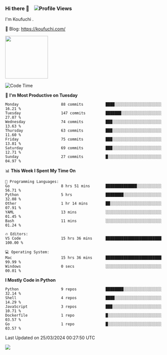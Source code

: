 ### Hi there 👋 &nbsp;&nbsp; ![Profile Views](https://komarev.com/ghpvc/?username=Koufuchi&base=200)

I'm Koufuchi . 

📔 Blog: <https://koufuchi.com/>

<img align="" height="137px" src="https://github-readme-stats-seven-nu-30.vercel.app/api?username=Koufuchi&hide=issues,contribs&show_icons=true&line_height=21&theme=radical&locale=en" />
<!-- <img align="" height="137px" src="https://github-readme-stats-seven-nu-30.vercel.app/api/top-langs/?username=Koufuchi&layout=compact&hide=blade,html,css,pug,scss&theme=radical&locale=en" /> -->

<!--START_SECTION:waka-->
![Code Time](http://img.shields.io/badge/Code%20Time-482%20hrs%2057%20mins-blue)

📅 **I'm Most Productive on Tuesday** 

```text
Monday                   88 commits          ████░░░░░░░░░░░░░░░░░░░░░   16.21 % 
Tuesday                  147 commits         ███████░░░░░░░░░░░░░░░░░░   27.07 % 
Wednesday                74 commits          ███░░░░░░░░░░░░░░░░░░░░░░   13.63 % 
Thursday                 63 commits          ███░░░░░░░░░░░░░░░░░░░░░░   11.60 % 
Friday                   75 commits          ███░░░░░░░░░░░░░░░░░░░░░░   13.81 % 
Saturday                 69 commits          ███░░░░░░░░░░░░░░░░░░░░░░   12.71 % 
Sunday                   27 commits          █░░░░░░░░░░░░░░░░░░░░░░░░   04.97 % 
```


📊 **This Week I Spent My Time On** 

```text
💬 Programming Languages: 
Go                       8 hrs 51 mins       ██████████████░░░░░░░░░░░   56.71 % 
Python                   5 hrs               ████████░░░░░░░░░░░░░░░░░   32.08 % 
Other                    1 hr 14 mins        ██░░░░░░░░░░░░░░░░░░░░░░░   07.91 % 
YAML                     13 mins             ░░░░░░░░░░░░░░░░░░░░░░░░░   01.45 % 
Bash                     11 mins             ░░░░░░░░░░░░░░░░░░░░░░░░░   01.24 % 

🔥 Editors: 
VS Code                  15 hrs 36 mins      █████████████████████████   100.00 % 

💻 Operating System: 
Mac                      15 hrs 36 mins      █████████████████████████   99.99 % 
Windows                  0 secs              ░░░░░░░░░░░░░░░░░░░░░░░░░   00.01 % 
```

**I Mostly Code in Python** 

```text
Python                   9 repos             ████████░░░░░░░░░░░░░░░░░   32.14 % 
Shell                    4 repos             ████░░░░░░░░░░░░░░░░░░░░░   14.29 % 
JavaScript               3 repos             ███░░░░░░░░░░░░░░░░░░░░░░   10.71 % 
Dockerfile               1 repo              █░░░░░░░░░░░░░░░░░░░░░░░░   03.57 % 
Go                       1 repo              █░░░░░░░░░░░░░░░░░░░░░░░░   03.57 % 
```




 Last Updated on 25/03/2024 00:27:50 UTC
<!--END_SECTION:waka-->

![](https://hit.yhype.me/github/profile?user_id=46078832)
